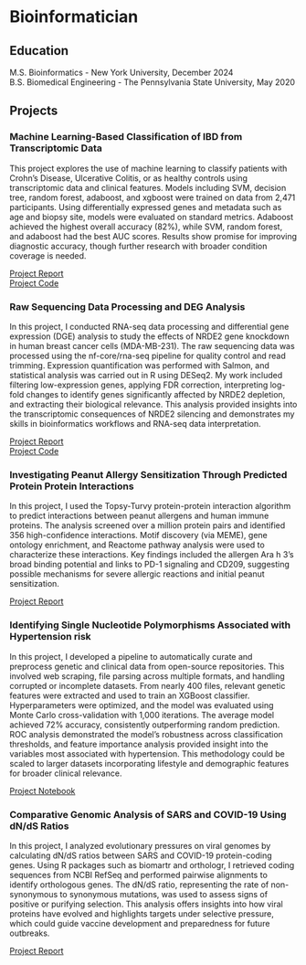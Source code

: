 # Bioinformatician

## Education
M.S. Bioinformatics - New York University, December 2024  
B.S. Biomedical Engineering - The Pennsylvania State University, May 2020  

## Projects  

### Machine Learning-Based Classification of IBD from Transcriptomic Data 

This project explores the use of machine learning to classify patients with Crohn’s Disease, Ulcerative Colitis, or as healthy controls using transcriptomic data and clinical features. Models including SVM, decision tree, random forest, adaboost, and xgboost were trained on data from 2,471 participants. Using differentially expressed genes and metadata such as age and biopsy site, models were evaluated on standard metrics. Adaboost achieved the highest overall accuracy (82%), while SVM, random forest, and adaboost had the best AUC scores. Results show promise for improving diagnostic accuracy, though further research with broader condition coverage is needed.

[Project Report](IBD_Classifier_Final_Report.pdf)   
[Project Code](IBD_Classifier_code.pdf)

### Raw Sequencing Data Processing and DEG Analysis   

In this project, I conducted RNA-seq data processing and differential gene expression (DGE) analysis to study the effects of NRDE2 gene knockdown in human breast cancer cells (MDA-MB-231). The raw sequencing data was processed using the nf-core/rna-seq pipeline for quality control and read trimming. Expression quantification was performed with Salmon, and statistical analysis was carried out in R using DESeq2. My work included filtering low-expression genes, applying FDR correction, interpreting log-fold changes to identify genes significantly affected by NRDE2 depletion, and extracting their biological relevance. This analysis provided insights into the transcriptomic consequences of NRDE2 silencing and demonstrates my skills in bioinformatics workflows and RNA-seq data interpretation.  

[Project Report](NGS_Final_Project_Report.pdf)  
[Project Code](NGS_Final_Project_code.pdf)  

### Investigating Peanut Allergy Sensitization Through Predicted Protein Protein Interactions 

In this project, I used the Topsy-Turvy protein-protein interaction algorithm to predict interactions between peanut allergens and human immune proteins. The analysis screened over a million protein pairs and identified 356 high-confidence interactions. Motif discovery (via MEME), gene ontology enrichment, and Reactome pathway analysis were used to characterize these interactions. Key findings included the allergen Ara h 3’s broad binding potential and links to PD-1 signaling and CD209, suggesting possible mechanisms for severe allergic reactions and initial peanut sensitization.

[Project Report](Proteomics_Final_Project_report.pdf)

### Identifying Single Nucleotide Polymorphisms Associated with Hypertension risk

In this project, I developed a pipeline to automatically curate and preprocess genetic and clinical data from open-source repositories. This involved web scraping, file parsing across multiple formats, and handling corrupted or incomplete datasets. From nearly 400 files, relevant genetic features were extracted and used to train an XGBoost classifier. Hyperparameters were optimized, and the model was evaluated using Monte Carlo cross-validation with 1,000 iterations. The average model achieved 72% accuracy, consistently outperforming random prediction. ROC analysis demonstrated the model’s robustness across classification thresholds, and feature importance analysis provided insight into the variables most associated with hypertension. This methodology could be scaled to larger datasets incorporating lifestyle and demographic features for broader clinical relevance.  

[Project Notebook](Capstone_Final_draft.ipynb)

### Comparative Genomic Analysis of SARS and COVID-19 Using dN/dS Ratios  

In this project, I analyzed evolutionary pressures on viral genomes by calculating dN/dS ratios between SARS and COVID-19 protein-coding genes. Using R packages such as biomartr and orthologr, I retrieved coding sequences from NCBI RefSeq and performed pairwise alignments to identify orthologous genes. The dN/dS ratio, representing the rate of non-synonymous to synonymous mutations, was used to assess signs of positive or purifying selection. This analysis offers insights into how viral proteins have evolved and highlights targets under selective pressure, which could guide vaccine development and preparedness for future outbreaks.

[Project Report](Viral_evolutionary_predictions_report.pdf)



